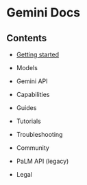 # Gemini Docs

## Contents

- [Getting started](getting-started)

- Models

- Gemini API

- Capabilities

- Guides

- Tutorials

- Troubleshooting

- Community

- PaLM API (legacy)

- Legal
